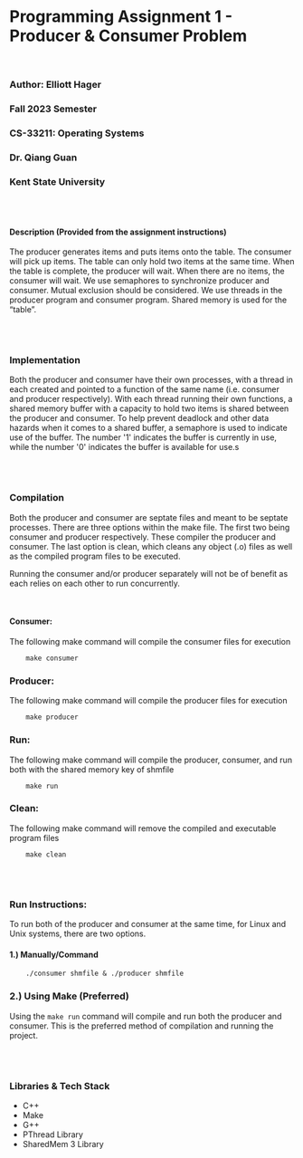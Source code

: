 # Programming Assignment 1 - Producer & Consumer Problem

<br>

### Author: Elliott Hager
### Fall 2023 Semester
### CS-33211: Operating Systems
### Dr. Qiang Guan
### Kent State University

<br><br>

#### Description (Provided from the assignment instructions)
The producer generates items and puts items onto the table. The consumer will pick up items. The table can only hold two items at the same time. When the table is complete, the producer will wait. When there are no items, the consumer will wait. We use semaphores to synchronize producer and consumer.  Mutual exclusion should be considered. We use threads in the producer program and consumer program. Shared memory is used for the “table”.


<br><br>


### Implementation

Both the producer and consumer have their own processes, with a thread in each created and pointed to a function of the same name (i.e. consumer and producer respectively). With each thread running their own functions, a shared memory buffer with a capacity to hold two items is shared between the producer and consumer. To help prevent deadlock and other data hazards when it comes to a shared buffer, a semaphore is used to indicate use of the buffer. The number '1' indicates the buffer is currently in use, while the number '0' indicates the buffer is available for use.s


<br><br>

### Compilation
Both the producer and consumer are septate files and meant to be septate processes. There are three options within the make file. The first two being consumer and producer respectively. These compiler the producer and consumer. The last option is clean, which cleans any object (.o) files as well as the compiled program files to be executed. 

Running the consumer and/or producer separately will not be of benefit as each relies on each other to run concurrently.

<br>

#### Consumer:
The following make command will compile the consumer files for execution
```
    make consumer
```

### Producer:
The following make command will compile the producer files for execution
```
    make producer
```

### Run:
The following make command will compile the producer, consumer, and run both with the shared memory key of shmfile
```
    make run
```


### Clean:
The following make command will remove the compiled and executable program files
```
    make clean
```

<br><br>

### Run Instructions:
To run both of the producer and consumer at the same time, for Linux and Unix systems, there are two options. 


#### 1.) Manually/Command
```
    ./consumer shmfile & ./producer shmfile
```

### 2.) Using Make (Preferred)
Using the ```make run``` command will compile and run both the producer and consumer.
This is the preferred method of compilation and running the project.



<br><br>

### Libraries & Tech Stack
* C++
* Make
* G++
* PThread Library
* SharedMem 3 Library
